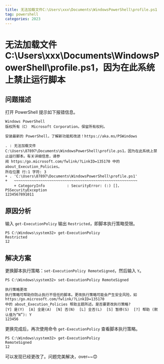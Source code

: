 ```yaml
---
title: 无法加载文件C:\Users\xxx\Documents\WindowsPowerShell\profile.ps1
tag: powershell
categories: 2023
---
```

# 无法加载文件C:\Users\xxx\Documents\WindowsPowerShell\profile.ps1，因为在此系统上禁止运行脚本
<!-- more -->
## 问题描述

打开 PowerShell 提示如下报错信息。

```plainText
Windows PowerShell
版权所有（C） Microsoft Corporation。保留所有权利。

安装最新的 PowerShell，了解新功能和改进！https://aka.ms/PSWindows

. : 无法加载文件 C:\Users\87897\Documents\WindowsPowerShell\profile.ps1，因为在此系统上禁止运行脚本。有关详细信息，请参
阅 https:/go.microsoft.com/fwlink/?LinkID=135170 中的 about_Execution_Policies。
所在位置 行:1 字符: 3
+ . 'C:\Users\87897\Documents\WindowsPowerShell\profile.ps1'
+   ~~~~~~~~~~~~~~~~~~~~~~~~~~~~~~~~~~~~~~~~~~~~~~~~~~~~~~~~
    + CategoryInfo          : SecurityError: (:) []，PSSecurityException
1234567891011
```

## 原因分析

输入 `get-ExecutionPolicy` 输出 `Restricted`，即脚本执行策略受限。

```plainText
PS C:\Windows\system32> get-ExecutionPolicy
Restricted
12
```

## 解决方案

更换脚本执行策略：`set-ExecutionPolicy RemoteSigned`，然后输入 `Y`。

```plainText
PS C:\Windows\system32> set-ExecutionPolicy RemoteSigned

执行策略更改
执行策略可帮助你防止执行不信任的脚本。更改执行策略可能会产生安全风险，如 https:/go.microsoft.com/fwlink/?LinkID=135170
中的 about_Execution_Policies 帮助主题所述。是否要更改执行策略?
[Y] 是(Y)  [A] 全是(A)  [N] 否(N)  [L] 全否(L)  [S] 暂停(S)  [?] 帮助 (默认值为“N”): Y
123456
```

更换完成后，再次使用命令 `get-ExecutionPolicy` 查看脚本执行策略。

```plainText
PS C:\Windows\system32> get-ExecutionPolicy
RemoteSigned
12
```

可以发现已经更改了。问题完美解决，over~~😊